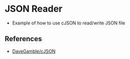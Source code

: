 # JSON Reader
- Example of how to use cJSON to read/write JSON file

## References
- [DaveGamble/cJSON](https://github.com/DaveGamble/cJSON)
